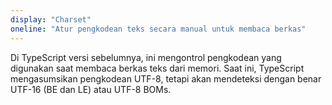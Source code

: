 ```yaml
---
display: "Charset"
oneline: "Atur pengkodean teks secara manual untuk membaca berkas"
---
```


Di TypeScript versi sebelumnya, ini mengontrol pengkodean yang digunakan saat membaca berkas teks dari memori.
Saat ini, TypeScript mengasumsikan pengkodean UTF-8, tetapi akan mendeteksi dengan benar UTF-16 (BE dan LE) atau UTF-8 BOMs.
